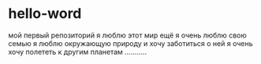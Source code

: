 # hello-word
мой первый репозиторий
я люблю этот мир
ещё я очень люблю свою семью
я люблю окружающую природу и хочу заботиться о ней
я очень хочу полететь к другим планетам ...........
